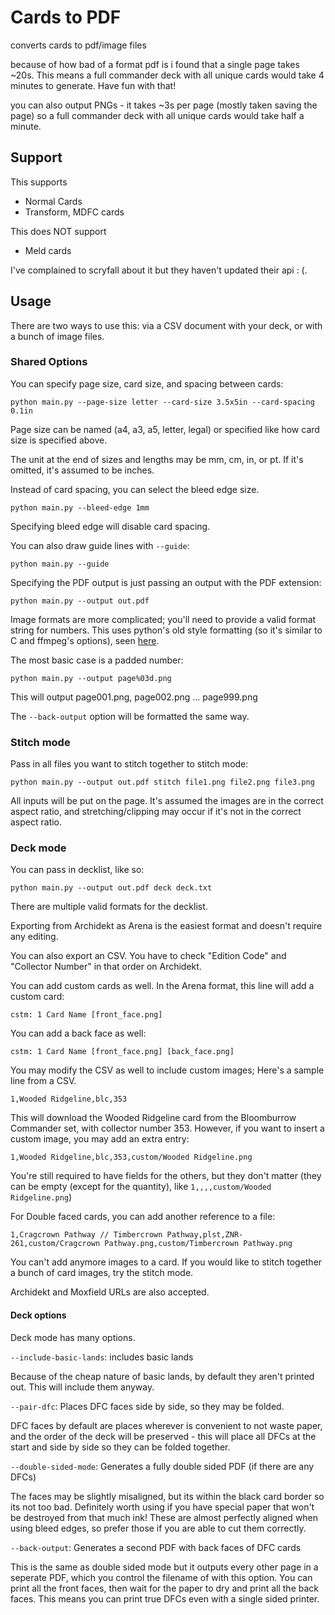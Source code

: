 # Cards to PDF

converts cards to pdf/image files

because of how bad of a format pdf is i found that a single page takes ~20s. This means a full commander deck with all unique cards would take
4 minutes to generate. Have fun with that!

you can also output PNGs - it takes ~3s per page (mostly taken saving the page) so a full commander deck with all unique cards would take half a minute.

## Support

This supports 

* Normal Cards
* Transform, MDFC cards

This does NOT support

* Meld cards

I've complained to scryfall about it but they haven't updated their api : (.

## Usage

There are two ways to use this: via a CSV document with your deck, or with a bunch of image files.

### Shared Options

You can specify page size, card size, and spacing between cards:

```
python main.py --page-size letter --card-size 3.5x5in --card-spacing 0.1in
```

Page size can be named (a4, a3, a5, letter, legal) or specified like how card size is specified above.

The unit at the end of sizes and lengths may be mm, cm, in, or pt. If it's omitted, it's assumed to be inches.

Instead of card spacing, you can select the bleed edge size. 

```
python main.py --bleed-edge 1mm
```

Specifying bleed edge will disable card spacing.

You can also draw guide lines with `--guide`:

```
python main.py --guide
```

Specifying the PDF output is just passing an output with the PDF extension:
```
python main.py --output out.pdf
```

Image formats are more complicated; you'll need to provide a valid format string for numbers.
This uses python's old style formatting (so it's similar to C and ffmpeg's options), seen [here](https://docs.python.org/3/library/stdtypes.html#old-string-formatting).

The most basic case is a padded number:
```
python main.py --output page%03d.png
```

This will output page001.png, page002.png ... page999.png

The `--back-output` option will be formatted the same way.

### Stitch mode

Pass in all files you want to stitch together to stitch mode:
```
python main.py --output out.pdf stitch file1.png file2.png file3.png
```

All inputs will be put on the page. It's assumed the images are in the correct aspect ratio, and stretching/clipping
may occur if it's not in the correct aspect ratio.

### Deck mode


You can pass in decklist, like so:

```
python main.py --output out.pdf deck deck.txt
```


There are multiple valid formats for the decklist.

Exporting from Archidekt as Arena is the easiest format and doesn't require any editing.

You can also export an CSV. You have to check "Edition Code" and "Collector Number" in that order on Archidekt.

You can add custom cards as well. In the Arena format, this line will add a custom card:

```
cstm: 1 Card Name [front_face.png]
```

You can add a back face as well:

```
cstm: 1 Card Name [front_face.png] [back_face.png]
```


You may modify the CSV as well to include custom images; Here's a sample line from a CSV.

```
1,Wooded Ridgeline,blc,353
```

This will download the Wooded Ridgeline card from the Bloomburrow Commander set, with collector number 353. However, if you want to insert a custom image, you may add an extra entry:

```
1,Wooded Ridgeline,blc,353,custom/Wooded Ridgeline.png
```

You're still required to have fields for the others, but they don't matter (they can be empty (except for the quantity), like `1,,,,custom/Wooded Ridgeline.png`)

For Double faced cards, you can add another reference to a file:
```
1,Cragcrown Pathway // Timbercrown Pathway,plst,ZNR-261,custom/Cragcrown Pathway.png,custom/Timbercrown Pathway.png
```

You can't add anymore images to a card. If you would like to stitch together a bunch of card images, try the stitch mode.

Archidekt and Moxfield URLs are also accepted.

#### Deck options

Deck mode has many options.

`--include-basic-lands`: includes basic lands

Because of the cheap nature of basic lands, by default they aren't printed out. This will include them anyway.

`--pair-dfc`: Places DFC faces side by side, so they may be folded.

DFC faces by default are places wherever is convenient to not waste paper, and the order of the deck will be preserved -
this will place all DFCs at the start and side by side so they can be folded together.

`--double-sided-mode`: Generates a fully double sided PDF (if there are any DFCs)

The faces may be slightly misaligned, but its within the black card border so its not too bad. 
Definitely worth using if you have special paper that won't be destroyed from that much ink!
These are almost perfectly aligned when using bleed edges, so prefer those if you are able to cut them correctly.

`--back-output`: Generates a second PDF with back faces of DFC cards

This is the same as double sided mode but it outputs every other page in a seperate PDF, which you control the filename of with this option.
You can print all the front faces, then wait for the paper to dry and print all the back faces. This means you can print true DFCs even with
a single sided printer.

